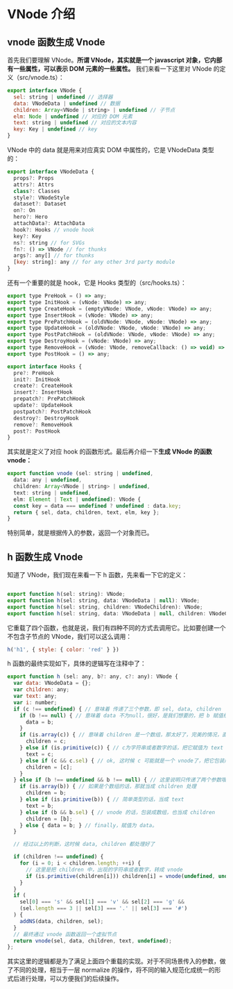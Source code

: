 # VNode 介绍

## vnode 函数生成 Vnode

首先我们要理解 VNode。**所谓 VNode，其实就是一个 javascript 对象，它内部有一些属性，可以表示 DOM 元素的一些属性。** 我们来看一下这里对 VNode 的定义（src/vnode.ts）：

```js
export interface VNode {
  sel: string | undefined // 选择器
  data: VNodeData | undefined // 数据
  children: Array<VNode | string> | undefined // 子节点
  elm: Node | undefined // 对应的 DOM 元素
  text: string | undefined // 对应的文本内容
  key: Key | undefined // key
}
```

VNode 中的 data 就是用来对应真实 DOM 中属性的，它是 VNodeData 类型的：

```js
export interface VNodeData {
  props?: Props
  attrs?: Attrs
  class?: Classes
  style?: VNodeStyle
  dataset?: Dataset
  on?: On
  hero?: Hero
  attachData?: AttachData
  hook?: Hooks // vnode hook
  key?: Key
  ns?: string // for SVGs
  fn?: () => VNode // for thunks
  args?: any[] // for thunks
  [key: string]: any // for any other 3rd party module
}
```

还有一个重要的就是 hook，它是 Hooks 类型的（src/hooks.ts）：

```js
export type PreHook = () => any;
export type InitHook = (vNode: VNode) => any;
export type CreateHook = (emptyVNode: VNode, vNode: VNode) => any;
export type InsertHook = (vNode: VNode) => any;
export type PrePatchHook = (oldVNode: VNode, vNode: VNode) => any;
export type UpdateHook = (oldVNode: VNode, vNode: VNode) => any;
export type PostPatchHook = (oldVNode: VNode, vNode: VNode) => any;
export type DestroyHook = (vNode: VNode) => any;
export type RemoveHook = (vNode: VNode, removeCallback: () => void) => any;
export type PostHook = () => any;

export interface Hooks {
  pre?: PreHook
  init?: InitHook
  create?: CreateHook
  insert?: InsertHook
  prepatch?: PrePatchHook
  update?: UpdateHook
  postpatch?: PostPatchHook
  destroy?: DestroyHook
  remove?: RemoveHook
  post?: PostHook
}
```

其实就是定义了对应 hook 的函数形式。最后再介绍一下**生成 VNode 的函数 vnode：**

```js
export function vnode (sel: string | undefined,
  data: any | undefined,
  children: Array<VNode | string> | undefined,
  text: string | undefined,
  elm: Element | Text | undefined): VNode {
  const key = data === undefined ? undefined : data.key;
  return { sel, data, children, text, elm, key };
}
```

特别简单，就是根据传入的参数，返回一个对象而已。

## h 函数生成 Vnode

知道了 VNode，我们现在来看一下 h 函数，先来看一下它的定义：

```js

export function h(sel: string): VNode;
export function h(sel: string, data: VNodeData | null): VNode;
export function h(sel: string, children: VNodeChildren): VNode;
export function h(sel: string, data: VNodeData | null, children: VNodeChildren): VNode;
```

它重载了四个函数，也就是说，我们有四种不同的方式去调用它。比如要创建一个不包含子节点的 VNode，我们可以这么调用：

```js
h('h1', { style: { color: 'red' } })
```

h 函数的最终实现如下，具体的逻辑写在注释中了：

```js
export function h (sel: any, b?: any, c?: any): VNode {
  var data: VNodeData = {};
  var children: any;
  var text: any;
  var i: number;
  if (c !== undefined) { // 意味着 传递了三个参数，即 sel, data, children
    if (b !== null) { // 意味着 data 不为null，很好，是我们想要的，把 b 赋值给 data 即可
      data = b;
    }
    if (is.array(c)) { // 意味着 children 是一个数组，那太好了，完美的情况，直接把 c 赋值为 children
      children = c;
    } else if (is.primitive(c)) { // c为字符串或者数字的话，把它赋值为 text 好了
      text = c;
    } else if (c && c.sel) { // ok, 这时候 c 可能就是一个 vnode了，把它包装成数组吧
      children = [c];
    }
  } else if (b !== undefined && b !== null) { // 这里说明只传递了两个参数哦
    if (is.array(b)) { // 如果是个数组的话，那就当成 children 处理
      children = b;
    } else if (is.primitive(b)) { // 简单类型的话，当成 text
      text = b;
    } else if (b && b.sel) { // vnode 的话，包装成数组，也当成 children
      children = [b];
    } else { data = b; } // finally，赋值为 data。
  }

  // 经过以上的判断，这时候 data, children 都处理好了

  if (children !== undefined) {
    for (i = 0; i < children.length; ++i) {
      // 这里是把 children 中，出现的字符串或者数字，转成 vnode
      if (is.primitive(children[i])) children[i] = vnode(undefined, undefined, undefined, children[i], undefined);
    }
  }
  if (
    sel[0] === 's' && sel[1] === 'v' && sel[2] === 'g' &&
    (sel.length === 3 || sel[3] === '.' || sel[3] === '#')
  ) {
    addNS(data, children, sel);
  }
  // 最终通过 vnode 函数返回一个虚拟节点
  return vnode(sel, data, children, text, undefined);
};
```

其实这里的逻辑都是为了满足上面四个重载的实现。对于不同场景传入的参数，做了不同的处理，相当于一层 normalize 的操作，将不同的输入规范化成统一的形式后进行处理，可以方便我们的后续操作。